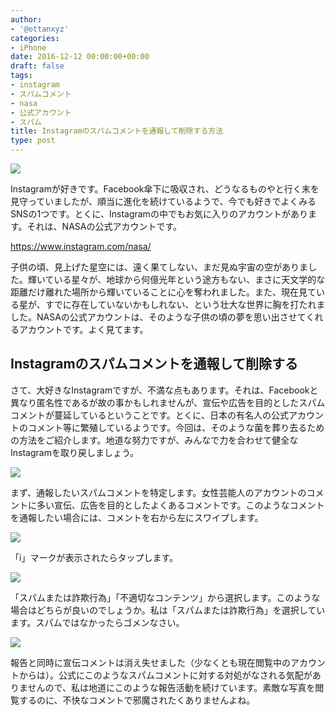 ```yaml
---
author:
- '@ottanxyz'
categories:
- iPhone
date: 2016-12-12 00:00:00+00:00
draft: false
tags:
- instagram
- スパムコメント
- nasa
- 公式アカウント
- スパム
title: Instagramのスパムコメントを通報して削除する方法
type: post
---
```


![](161212-584e99cb53ac3.jpg)

Instagramが好きです。Facebook傘下に吸収され、どうなるものやと行く末を見守っていましたが、順当に進化を続けているようで、今でも好きでよくみるSNSの1つです。とくに、Instagramの中でもお気に入りのアカウントがあります。それは、NASAの公式アカウントです。

<https://www.instagram.com/nasa/>

子供の頃、見上げた星空には、遠く果てしない、まだ見ぬ宇宙の空がありました。輝いている星々が、地球から何億光年という途方もない、まさに天文学的な距離だけ離れた場所から輝いていることに心を奪われました。また、現在見ている星が、すでに存在していないかもしれない、という壮大な世界に胸を打たれました。NASAの公式アカウントは、そのような子供の頃の夢を思い出させてくれるアカウントです。よく見てます。

## Instagramのスパムコメントを通報して削除する

さて、大好きなInstagramですが、不満な点もあります。それは、Facebookと異なり匿名性であるが故の事かもしれませんが、宣伝や広告を目的としたスパムコメントが蔓延しているということです。とくに、日本の有名人の公式アカウントのコメント等に繁殖しているようです。今回は、そのような菌を葬り去るための方法をご紹介します。地道な努力ですが、みんなで力を合わせて健全なInstagramを取り戻しましょう。

![](161212-584e99d43f6f8.png)

まず、通報したいスパムコメントを特定します。女性芸能人のアカウントのコメントに多い宣伝、広告を目的としたよくあるコメントです。このようなコメントを通報したい場合には、コメントを右から左にスワイプします。

![](161212-584e99eda0edc.png)

「i」マークが表示されたらタップします。

![](161212-584e99f30d7b7.png)

「スパムまたは詐欺行為」「不適切なコンテンツ」から選択します。このような場合はどちらが良いのでしょうか。私は「スパムまたは詐欺行為」を選択しています。スパムではなかったらゴメンなさい。

![](161212-584e99f91c26c.png)

報告と同時に宣伝コメントは消え失せました（少なくとも現在閲覧中のアカウントからは）。公式にこのようなスパムコメントに対する対処がなされる気配がありませんので、私は地道にこのような報告活動を続けています。素敵な写真を閲覧するのに、不快なコメントで邪魔されたくありませんよね。
